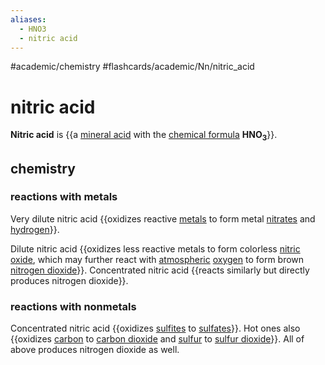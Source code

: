 ```yaml
---
aliases:
  - HNO3
  - nitric acid
---
```


#academic/chemistry #flashcards/academic/Nn/nitric_acid

# nitric acid

__Nitric acid__ is {{a [mineral acid](mineral%20acid.md) with the [chemical formula](chemical%20formula.md) __HNO<sub>3</sub>__}}. <!--SR:!2023-08-08,92,290-->

## chemistry

### reactions with metals

Very dilute nitric acid {{oxidizes reactive [metals](metal.md) to form metal [nitrates](nitrate.md) and [hydrogen](hydrogen.md)}}. <!--SR:!2023-06-02,38,250-->

Dilute nitric acid {{oxidizes less reactive metals to form colorless [nitric oxide](nitric%20oxide.md), which may further react with [atmospheric](atmosphere%20of%20Earth.md) [oxygen](oxygen.md) to form brown [nitrogen dioxide](nitrogen%20dioxide.md)}}. Concentrated nitric acid {{reacts similarly but directly produces nitrogen dioxide}}. <!--SR:!2023-09-09,106,270!2023-07-03,71,310-->

### reactions with nonmetals

Concentrated nitric acid {{oxidizes [sulfites](sulfite.md) to [sulfates](sulfate.md)}}. Hot ones also {{oxidizes [carbon](carbon.md) to [carbon dioxide](carbon%20dioxide.md) and [sulfur](sulfur.md) to [sulfur dioxide](sulfur%20dioxide.md)}}. All of above produces nitrogen dioxide as well. <!--SR:!2023-07-05,52,250!2023-06-03,47,290-->
